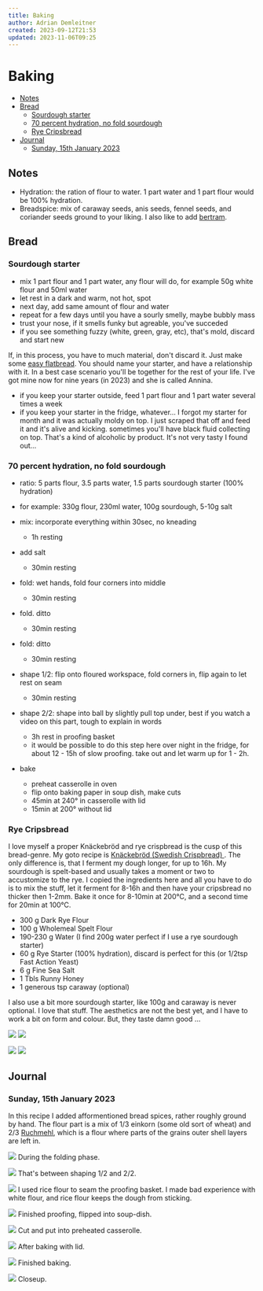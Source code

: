 ```yaml
---
title: Baking
author: Adrian Demleitner
created: 2023-09-12T21:53
updated: 2023-11-06T09:25
---
```

# Baking 
- [Notes](#notes)
- [Bread](#bread)
	- [Sourdough starter](#sourdough-starter)
	- [70 percent hydration, no fold sourdough](#70-percent-hydration-no-fold-sourdough)
	- [Rye Cripsbread](#rye-cripsbread)
- [Journal](#journal)
	- [Sunday, 15th January 2023](#sunday-15th-january-2023)

## Notes
- Hydration: the ration of flour to water. 1 part water and 1 part flour would be 100% hydration.
- Breadspice: mix of caraway seeds, anis seeds, fennel seeds, and coriander seeds ground to your liking. I also like to add [bertram](https://en.wikipedia.org/wiki/Anacyclus_pyrethrum).

## Bread
### Sourdough starter 
- mix 1 part flour and 1 part water, any flour will do, for example 50g white flour and 50ml water
- let rest in a dark and warm, not hot, spot
- next day, add same amount of flour and water
- repeat for a few days until you have a sourly smelly, maybe bubbly mass
- trust your nose, if it smells funky but agreable, you've succeded
- if you see something fuzzy (white, green, gray, etc), that's mold, discard and start new

If, in this process, you have to much material, don't discard it. Just make some [easy flatbread](https://www.bbc.co.uk/food/recipes/quick_flatbreads_43123). You should name your starter, and have a relationship with it. In a best case scenario you'll be together for the rest of your life. I've got mine now for nine years (in 2023) and she is called Annina.

- if you keep your starter outside, feed 1 part flour and 1 part water several times a week
- if you keep your starter in the fridge, whatever… I forgot my starter for month and it was actually moldy on top. I just scraped that off and feed it and it's alive and kicking. sometimes you'll have black fluid collecting on top. That's a kind of alcoholic by product. It's not very tasty I found out…

### 70 percent hydration, no fold sourdough
- ratio: 5 parts flour, 3.5 parts water, 1.5 parts sourdough starter (100% hydration)
- for example: 330g flour, 230ml water, 100g sourdough, 5-10g salt

- mix: incorporate everything within 30sec, no kneading
	- 1h resting
- add salt
	- 30min resting
- fold: wet hands, fold four corners into middle
	- 30min resting
- fold. ditto
	- 30min resting
- fold: ditto
	- 30min resting
- shape 1/2: flip onto floured workspace, fold corners in, flip again to let rest on seam
	- 30min resting
- shape 2/2: shape into ball by slightly pull top under, best if you watch a video on this part, tough to explain in words
	- 3h rest in proofing basket
	- it would be possible to do this step here over night in the fridge, for about 12 - 15h of slow proofing. take out and let warm up for 1 - 2h.
- bake
	- preheat casserolle in oven
	- flip onto baking paper in soup dish, make cuts
	- 45min at 240° in casserolle with lid
	- 15min at 200° without lid

### Rye Cripsbread
I love myself a proper Knäckebröd and rye crispbread is the cusp of this bread-genre. My goto recipe is [Knäckebröd (Swedish Crispbread) ](https://www.nordickitchenstories.co.uk/2017/11/02/swedish-crispbread-knackebrod-recipe/). The only difference is, that I ferment my dough longer, for up to 16h. My sourdough is spelt-based and usually takes a moment or two to accustomize to the rye. I copied the ingredients here and all you have to do is to mix the stuff, let it ferment for 8-16h and then have your cripsbread no thicker then 1-2mm. Bake it once for 8-10min at 200°C, and a second time for 20min at 100°C.

- 300 g Dark Rye Flour
- 100 g Wholemeal Spelt Flour
- 190-230 g Water (I find 200g water perfect if I use a rye sourdough starter)
- 60 g Rye Starter (100% hydration), discard is perfect for this (or 1/2tsp Fast Action Yeast)
- 6 g Fine Sea Salt
- 1 Tbls Runny Honey
- 1 generous tsp caraway (optional)

I also use a bit more sourdough starter, like 100g and caraway is never optional. I love that stuff. The aesthetics are not the best yet, and I have to work a bit on form and colour. But, they taste damn good …

![](assets/20231105_080519_4640.jpeg)
![](assets/20231105_082634_8670.jpeg)

![](assets/20231105_090903_1480.jpeg)
![](assets/20231105_123657_1440.jpeg)

## Journal
### Sunday, 15th January 2023
In this recipe I added afformentioned bread spices, rather roughly ground by hand. The flour part is a mix of 1/3 einkorn (some old sort of wheat) and 2/3 [Ruchmehl](https://de.wikipedia.org/wiki/Ruchmehl), which is a flour where parts of the grains outer shell layers are left in.

![](assets/AB9DC5E4-1954-4B47-A494-8FF2DC58119C.jpeg)
During the folding phase.

![](assets/20230115_135519_2220.jpeg)
That's between shaping 1/2 and 2/2.

![](assets/20230115_135827_3750.jpeg)
I used rice flour to seam the proofing basket. I made bad experience with white flour, and rice flour keeps the dough from sticking.

![](assets/20230115_162249_9260.jpeg)
Finished proofing, flipped into soup-dish.

![](assets/20230115_163740_2480.jpeg)
Cut and put into preheated casserolle.

![](assets/20230115_172350_3680.jpeg)
After baking with lid.

![](assets/20230115_173931_9940.jpeg)
Finished baking.

![](assets/20230115_173942_3470.jpeg)
Closeup.